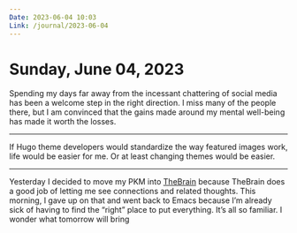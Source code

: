 ```yaml
---
Date: 2023-06-04 10:03
Link: /journal/2023-06-04
---
```


# Sunday, June 04, 2023

Spending my days far away from the incessant chattering of social media has been a welcome step in the right direction. I miss many of the people there, but I am convinced that the gains made around my mental well-being has made it worth the losses.

---

If Hugo theme developers would standardize the way featured images work, life would be easier for me. Or at least changing themes would be easier.

---

Yesterday I decided to move my PKM into [TheBrain](https://thebrain.com/) because TheBrain does a good job of letting me see connections and related thoughts. This morning, I gave up on that and went back to Emacs because I’m already sick of having to find the “right” place to put everything. It’s all so familiar. I wonder what tomorrow will bring